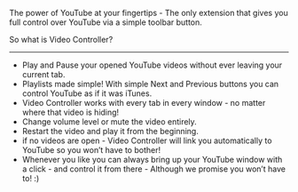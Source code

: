 The power of YouTube at your fingertips - The only extension that gives you full control over YouTube via a simple toolbar button.


So what is Video Controller?

---

  * Play and Pause your opened YouTube videos without ever leaving your current tab.
  * Playlists made simple! With simple Next and Previous buttons you can control YouTube as if it was iTunes.
  * Video Controller works with every tab in every window - no matter where that video is hiding!
  * Change volume level or mute the video entirely.
  * Restart the video and play it from the beginning.
  * if no videos are open - Video Controller will link you automatically to YouTube so you won’t have to bother!
  * Whenever you like you can always bring up your YouTube window with a click - and control it from there - Although we promise you won’t have to! :)